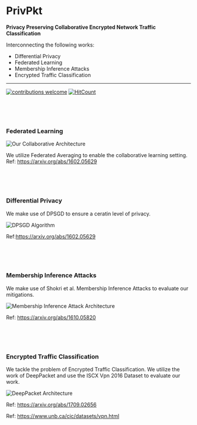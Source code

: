 # PrivPkt
**Privacy Preserving Collaborative Encrypted Network Traffic Classification**

Interconnecting the following works: 
* Differential Privacy
* Federated Learning
* Membership Inference Attacks
* Encrypted Traffic Classification
___
[![contributions welcome](https://img.shields.io/badge/contributions-welcome-brightgreen.svg?style=flat)](https://github.com/dwyl/esta/issues) [![HitCount](http://hits.dwyl.io/PrivPkt/PrivPkt.svg)](http://hits.dwyl.io/PrivPkt/PrivPkt)



<br><br><br>
### Federated Learning

![Our Collaborative Architecture](https://raw.githubusercontent.com/PrivPkt/PrivPkt/master/privpkt.PNG)

We utilize Federated Averaging to enable the collaborative learning setting. 
Ref: https://arxiv.org/abs/1602.05629



<br><br><br>
### Differential Privacy
We make use of DPSGD to ensure a ceratin level of privacy.  

![DPSGD Algorithm](https://raw.githubusercontent.com/PrivPkt/PrivPkt/master/dpsgd.PNG)

Ref:https://arxiv.org/abs/1602.05629



<br><br><br>
### Membership Inference Attacks 
We make use of Shokri et al. Membership Inference Attacks to evaluate our mitigations. 

![Membership Inference Attack Architecture](https://raw.githubusercontent.com/PrivPkt/PrivPkt/master/mia.PNG)

Ref: https://arxiv.org/abs/1610.05820



<br><br><br>
### Encrypted Traffic Classification
We tackle the problem of Encrypted Traffic Classification. 
We utilize the work of DeepPacket and use the ISCX Vpn 2016 Dataset to evaluate our work. 

![DeepPacket Architecture](https://raw.githubusercontent.com/PrivPkt/PrivPkt/master/deeppacket.PNG)

Ref: https://arxiv.org/abs/1709.02656

Ref: https://www.unb.ca/cic/datasets/vpn.html
